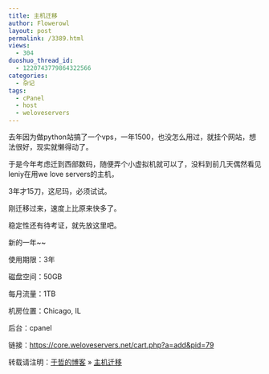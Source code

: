 ```yaml
---
title: 主机迁移
author: Flowerowl
layout: post
permalink: /3389.html
views:
  - 304
duoshuo_thread_id:
  - 1220743779864322566
categories:
  - 杂记
tags:
  - cPanel
  - host
  - weloveservers
---
```

<p class="p1">
  去年因为做python站搞了一个vps，一年1500，也没怎么用过，就挂个网站，想法很好，现实就懒得动了。
</p>

<p class="p1">
  于是今年考虑迁到西部数码，随便弄个小虚拟机就可以了，没料到前几天偶然看见leniy在用we love servers的主机，
</p>

<p class="p1">
  3年才15刀，这尼玛，必须试试。
</p>

<p class="p1">
  刚迁移过来，速度上比原来快多了。
</p>

<p class="p1">
  稳定性还有待考证，就先放这里吧。
</p>

<p class="p1">
  新的一年~~
</p>

<p class="p2">
  <p class="p1">
    使用期限：3年
  </p>
  
  <p class="p1">
    磁盘空间：50GB
  </p>
  
  <p class="p1">
    每月流量：1TB
  </p>
  
  <p class="p1">
    机房位置：Chicago, IL
  </p>
  
  <p class="p1">
    后台：cpanel
  </p>
  
  <p class="p3">
    <span class="s1">链接：<a href="https://core.weloveservers.net/cart.php?a=add&pid=79">https://core.weloveservers.net/cart.php?a=add&pid=79</a></span>
  </p>
  
  <p>
    转载请注明：<a href="http://lazynight.me">于哲的博客</a> &raquo; <a href="http://lazynight.me/3389.html">主机迁移</a>
  </p>